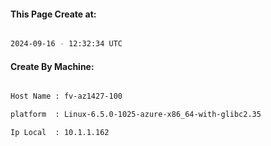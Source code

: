
   
#### This Page Create at:

```bash

2024-09-16 - 12:32:34 UTC

```

#### Create By Machine:

```bash

Host Name : fv-az1427-100

platform  : Linux-6.5.0-1025-azure-x86_64-with-glibc2.35

Ip Local  : 10.1.1.162

```

